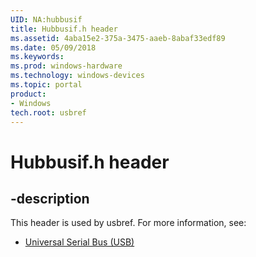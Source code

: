 ```yaml
---
UID: NA:hubbusif
title: Hubbusif.h header
ms.assetid: 4aba15e2-375a-3475-aaeb-8abaf33edf89
ms.date: 05/09/2018
ms.keywords: 
ms.prod: windows-hardware
ms.technology: windows-devices
ms.topic: portal
product:
- Windows
tech.root: usbref
---
```


# Hubbusif.h header


## -description


This header is used by usbref. For more information, see:

- [Universal Serial Bus (USB)](../_usbref/index.md)
